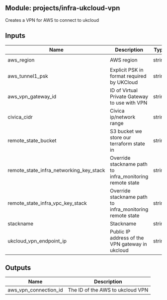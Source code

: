 ## Module: projects/infra-ukcloud-vpn

Creates a VPN for AWS to connect to ukcloud


## Inputs

| Name | Description | Type | Default | Required |
|------|-------------|:----:|:-----:|:-----:|
| aws_region | AWS region | string | `eu-west-1` | no |
| aws_tunnel1_psk | Explicit PSK in format required by UKCloud | string | - | yes |
| aws_vpn_gateway_id | ID of Virtual Private Gateway to use with VPN | string | `` | no |
| civica_cidr | Civica ip/network range | string | - | yes |
| remote_state_bucket | S3 bucket we store our terraform state in | string | - | yes |
| remote_state_infra_networking_key_stack | Override stackname path to infra_monitoring remote state | string | `` | no |
| remote_state_infra_vpc_key_stack | Override stackname path to infra_monitoring remote state | string | `` | no |
| stackname | Stackname | string | `` | no |
| ukcloud_vpn_endpoint_ip | Public IP address of the VPN gateway in ukcloud | string | - | yes |

## Outputs

| Name | Description |
|------|-------------|
| aws_vpn_connection_id | The ID of the AWS to ukcloud VPN |

